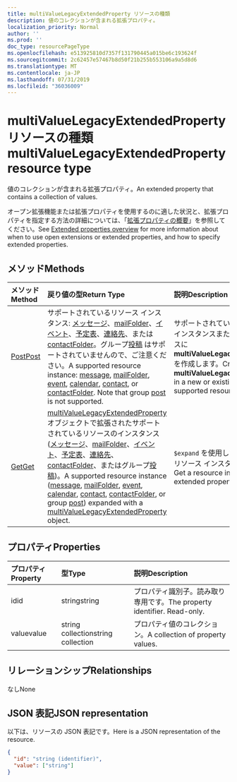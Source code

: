 ```yaml
---
title: multiValueLegacyExtendedProperty リソースの種類
description: 値のコレクションが含まれる拡張プロパティ。
localization_priority: Normal
author: ''
ms.prod: ''
doc_type: resourcePageType
ms.openlocfilehash: e513925810d7357f131790445a015be6c193624f
ms.sourcegitcommit: 2c62457e57467b8d50f21b255b553106a9a5d8d6
ms.translationtype: MT
ms.contentlocale: ja-JP
ms.lasthandoff: 07/31/2019
ms.locfileid: "36036009"
---
```

# <a name="multivaluelegacyextendedproperty-resource-type"></a><span data-ttu-id="d7d16-103">multiValueLegacyExtendedProperty リソースの種類</span><span class="sxs-lookup"><span data-stu-id="d7d16-103">multiValueLegacyExtendedProperty resource type</span></span>

<span data-ttu-id="d7d16-104">値のコレクションが含まれる拡張プロパティ。</span><span class="sxs-lookup"><span data-stu-id="d7d16-104">An extended property that contains a collection of values.</span></span>

<span data-ttu-id="d7d16-105">オープン拡張機能または拡張プロパティを使用するのに適した状況と、拡張プロパティを指定する方法の詳細については、「[拡張プロパティの概要](../resources/extended-properties-overview.md)」を参照してください。</span><span class="sxs-lookup"><span data-stu-id="d7d16-105">See [Extended properties overview](../resources/extended-properties-overview.md) for more information about when to use open extensions or extended properties, and how to specify extended properties.</span></span>

## <a name="methods"></a><span data-ttu-id="d7d16-106">メソッド</span><span class="sxs-lookup"><span data-stu-id="d7d16-106">Methods</span></span>

| <span data-ttu-id="d7d16-107">メソッド</span><span class="sxs-lookup"><span data-stu-id="d7d16-107">Method</span></span>           | <span data-ttu-id="d7d16-108">戻り値の型</span><span class="sxs-lookup"><span data-stu-id="d7d16-108">Return Type</span></span>    |<span data-ttu-id="d7d16-109">説明</span><span class="sxs-lookup"><span data-stu-id="d7d16-109">Description</span></span>|
|:---------------|:--------|:----------|
|[<span data-ttu-id="d7d16-110">Post</span><span class="sxs-lookup"><span data-stu-id="d7d16-110">Post</span></span>](../api/multivaluelegacyextendedproperty-post-multivalueextendedproperties.md) | <span data-ttu-id="d7d16-p101">サポートされているリソース インスタンス: [メッセージ](../resources/message.md)、[mailFolder](../resources/mailfolder.md)、[イベント](../resources/event.md)、[予定表](../resources/calendar.md)、[連絡先](../resources/contact.md)、または [contactFolder](../resources/contactfolder.md)。グループ[投稿](../resources/post.md) はサポートされていませんので、ご注意ください。</span><span class="sxs-lookup"><span data-stu-id="d7d16-p101">A supported resource instance: [message](../resources/message.md), [mailFolder](../resources/mailfolder.md), [event](../resources/event.md), [calendar](../resources/calendar.md), [contact](../resources/contact.md), or [contactFolder](../resources/contactfolder.md). Note that group [post](../resources/post.md) is not supported.</span></span> | <span data-ttu-id="d7d16-113">サポートされているリソースの新しいインスタンスまたは既存のインスタンスに **multiValueLegacyExtendedProperty** を作成します。</span><span class="sxs-lookup"><span data-stu-id="d7d16-113">Create a **multiValueLegacyExtendedProperty** in a new or existing instance of a supported resource.</span></span> |
|[<span data-ttu-id="d7d16-114">Get</span><span class="sxs-lookup"><span data-stu-id="d7d16-114">Get</span></span>](../api/multivaluelegacyextendedproperty-get.md) |<span data-ttu-id="d7d16-115">[multiValueLegacyExtendedProperty](../resources/message.md) オブジェクトで拡張されたサポートされているリソースのインスタンス ([メッセージ](../resources/mailfolder.md)、[mailFolder](../resources/event.md)、[イベント](../resources/calendar.md)、[予定表](../resources/contact.md)、[連絡先](../resources/contactfolder.md)、[contactFolder](../resources/post.md)、またはグループ[投稿](multivaluelegacyextendedproperty.md))。</span><span class="sxs-lookup"><span data-stu-id="d7d16-115">A supported resource instance ([message](../resources/message.md), [mailFolder](../resources/mailfolder.md), [event](../resources/event.md), [calendar](../resources/calendar.md), [contact](../resources/contact.md), [contactFolder](../resources/contactfolder.md), or group [post](../resources/post.md)) expanded with a [multiValueLegacyExtendedProperty](multivaluelegacyextendedproperty.md) object.</span></span> |<span data-ttu-id="d7d16-116">`$expand` を使用して拡張プロパティでリソース インスタンスを取得します。</span><span class="sxs-lookup"><span data-stu-id="d7d16-116">Get a resource instance with an extended property using `$expand`.</span></span>|

## <a name="properties"></a><span data-ttu-id="d7d16-117">プロパティ</span><span class="sxs-lookup"><span data-stu-id="d7d16-117">Properties</span></span>
| <span data-ttu-id="d7d16-118">プロパティ</span><span class="sxs-lookup"><span data-stu-id="d7d16-118">Property</span></span>     | <span data-ttu-id="d7d16-119">型</span><span class="sxs-lookup"><span data-stu-id="d7d16-119">Type</span></span>   |<span data-ttu-id="d7d16-120">説明</span><span class="sxs-lookup"><span data-stu-id="d7d16-120">Description</span></span>|
|:---------------|:--------|:----------|
|<span data-ttu-id="d7d16-121">id</span><span class="sxs-lookup"><span data-stu-id="d7d16-121">id</span></span>|<span data-ttu-id="d7d16-122">string</span><span class="sxs-lookup"><span data-stu-id="d7d16-122">string</span></span>|<span data-ttu-id="d7d16-p102">プロパティ識別子。読み取り専用です。</span><span class="sxs-lookup"><span data-stu-id="d7d16-p102">The property identifier. Read-only.</span></span>|
|<span data-ttu-id="d7d16-125">value</span><span class="sxs-lookup"><span data-stu-id="d7d16-125">value</span></span>|<span data-ttu-id="d7d16-126">string collection</span><span class="sxs-lookup"><span data-stu-id="d7d16-126">string collection</span></span>|<span data-ttu-id="d7d16-127">プロパティ値のコレクション。</span><span class="sxs-lookup"><span data-stu-id="d7d16-127">A collection of property values.</span></span>|

## <a name="relationships"></a><span data-ttu-id="d7d16-128">リレーションシップ</span><span class="sxs-lookup"><span data-stu-id="d7d16-128">Relationships</span></span>
<span data-ttu-id="d7d16-129">なし</span><span class="sxs-lookup"><span data-stu-id="d7d16-129">None</span></span>


## <a name="json-representation"></a><span data-ttu-id="d7d16-130">JSON 表記</span><span class="sxs-lookup"><span data-stu-id="d7d16-130">JSON representation</span></span>

<span data-ttu-id="d7d16-131">以下は、リソースの JSON 表記です。</span><span class="sxs-lookup"><span data-stu-id="d7d16-131">Here is a JSON representation of the resource.</span></span>

<!--{
  "blockType": "resource",
  "optionalProperties": [],
  "baseType": "microsoft.graph.entity",
  "@odata.type": "microsoft.graph.multiValueLegacyExtendedProperty"
}-->

```json
{
  "id": "string (identifier)",
  "value": ["string"]
}

```

<!-- uuid: 8fcb5dbc-d5aa-4681-8e31-b001d5168d79
2015-10-25 14:57:30 UTC -->
<!-- {
  "type": "#page.annotation",
  "description": "multiValueLegacyExtendedProperty resource",
  "keywords": "",
  "section": "documentation",
  "tocPath": ""
}-->

